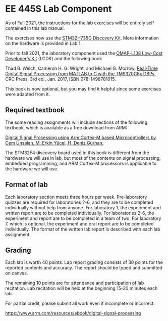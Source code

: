 # EE 445S Lab Component

As of Fall 2021, the instructions for the lab exercises will be entirely self contained in this lab manual.

The exercises now use the [STM32H735G Discovery Kit][1]. More information on the hardware is provided in Lab 1.

Prior to fall 2021, the laboratory component used the [OMAP-L138 Low-Cost Developer's Kit][2] (LCDK) and the following book

Thad B. Welch, Cameron H. G. Wright, and Michael G. Morrow, [Real-Time Digital Signal Processing from MATLAB to C with the TMS320C6x DSPs][3], CRC Press, 3rd ed., Jan. 2017, ISBN 978-1498781015.

This book is now optional, but you may find it helpful since some exercises were adapted from it.

## Required textbook

The some reading assignments will include sections of the following textbook, which is available as a free download from ARM:

[Digital Signal Processing using Arm Cortex-M based Microcontrollers by Cem Ünsalan, M. Erkin Yücel, H. Deniz Gürhan.][4]

The STM32F4 discovery board used in this book is different from the hardware we will use in lab, but most of the contents on signal processing, embedded programming, and ARM Cortex-M processors is applicable to the hardware we will use.

## Format of lab
Each laboratory section meets three hours per week. Pre-laboratory quizzes are required for laboratories 2-6, and they are to be completed individually without help from anyone. For laboratory 1, the experiment and written report are to be completed individually. For laboratories 2-6, the experiment and report are to be completed in a team of two. For laboratory 7, which is optional, the experiment and oral report are to be completed individually. The format of the written lab report is described with each lab assignment.

## Grading

Each lab is worth 40 points. Lap report grading consists of 30 points for the reported contents and accuracy. The report should be typed and submitted on canvas. 

The remaining 10 points are for attendance and participation of lab recitation. Lab recitation will be held at the beginning 15-20 minutes each lab.

For partial credit, please submit all work even if incomplete or incorrect.


https://www.arm.com/resources/ebook/digital-signal-processing

[1]:https://www.st.com/en/evaluation-tools/stm32h735g-dk.html
[2]:http://www.ti.com/tool/tmdslcdk138
[3]:http://www.rt-dsp.com/
[4]:https://www.arm.com/resources/ebook/digital-signal-processing



